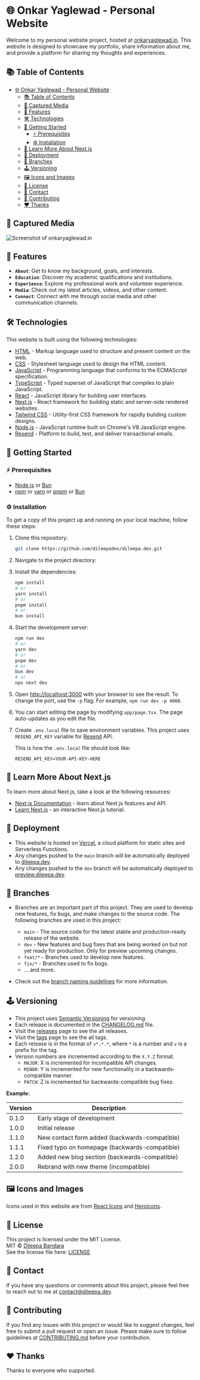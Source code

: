 # 🌐 Onkar Yaglewad - Personal Website

Welcome to my personal website project, hosted at [onkaryaglewad.in](https://onkaryaglewad.in/). This website is designed to showcase my portfolio, share information about me, and provide a platform for sharing my thoughts and experiences.

## 📚 Table of Contents

- [🌐 Onkar Yaglewad - Personal Website](#-dileepa-bandara---personal-website)
  - [📚 Table of Contents](#-table-of-contents)
  - [📸 Captured Media](#-captured-media)
  - [🌟 Features](#-features)
  - [🛠️ Technologies](#️-technologies)
  - [📌 Getting Started](#-getting-started)
    - [⚡ Prerequisites](#-prerequisites)
    - [⚙️ Installation](#️-installation)
  - [📘 Learn More About Next.js](#-learn-more-about-nextjs)
  - [🚀 Deployment](#-deployment)
  - [🍃 Branches](#-branches)
  - [🕹️ Versioning](#️-versioning)
  - [🖼️ Icons and Images](#️-icons-and-images)
  - [📜 License](#-license)
  - [💬 Contact](#-contact)
  - [💙 Contributing](#-contributing)
  - [❤️ Thanks](#️-thanks)

## 📸 Captured Media

![Screenshot of onkaryaglewad.in](./public/screenshot-dead.png)

## 🌟 Features

- **`About`**: Get to know my background, goals, and interests.
- **`Education`**: Discover my academic qualifications and institutions.
- **`Experience`**: Explore my professional work and volunteer experience.
- **`Media`**: Check out my latest articles, videos, and other content.
- **`Connect`**: Connect with me through social media and other communication channels.

## 🛠️ Technologies

This website is built using the following technologies:

- [HTML](https://html.spec.whatwg.org/) - Markup language used to structure and present content on the web.
- [CSS](https://www.w3.org/Style/CSS/) - Stylesheet language used to design the HTML content.
- [JavaScript](https://www.javascript.com/) - Programming language that conforms to the ECMAScript specification.
- [TypeScript](https://www.typescriptlang.org/) - Typed superset of JavaScript that compiles to plain JavaScript.
- [React](https://react.dev/) - JavaScript library for building user interfaces.
- [Next.js](https://nextjs.org/) - React framework for building static and server-side rendered websites.
- [Tailwind CSS](https://tailwindcss.com/) - Utility-first CSS framework for rapidly building custom designs.
- [Node.js](https://nodejs.org/) - JavaScript runtime built on Chrome's V8 JavaScript engine.
- [Resend](https://resend.com/) - Platform to build, test, and deliver transactional emails.

## 📌 Getting Started

### ⚡ Prerequisites

- [Node.js](https://nodejs.org/) or [Bun](https://bun.sh/)
- [npm](https://www.npmjs.com/) or [yarn](https://yarnpkg.com/) or [pnpm](https://pnpm.io/) or [Bun](https://bun.sh/)

### ⚙️ Installation

To get a copy of this project up and running on your local machine, follow these steps:

1. Clone this repository:

   ```bash
   git clone https://github.com/dileepadev/dileepa.dev.git
   ```

2. Navigate to the project directory:
3. Install the dependencies:

   ```bash
   npm install
   # or
   yarn install
   # or
   pnpm install
   # or
   bun install
   ```

4. Start the development server:

   ```bash
   npm run dev
   # or
   yarn dev
   # or
   pnpm dev
   # or
   bun dev
   # or
   npx next dev
   ```

5. Open [http://localhost:3000](http://localhost:3000) with your browser to see the result. To change the port, use the `-p` flag. For example, `npm run dev -p 4000`.

6. You can start editing the page by modifying `app/page.tsx`. The page auto-updates as you edit the file.

7. Create `.env.local` file to save environment variables. This project uses `RESEND_API_KEY` variable for [Resend](https://resend.com/) API.

   This is how the `.env.local` file should look like:

   ```env
   RESEND_API_KEY=YOUR-API-KEY-HERE
   ```

## 📘 Learn More About Next.js

To learn more about Next.js, take a look at the following resources:

- [Next.js Documentation](https://nextjs.org/docs) - learn about Next.js features and API.
- [Learn Next.js](https://nextjs.org/learn) - an interactive Next.js tutorial.

## 🚀 Deployment

- This website is hosted on [Vercel](https://vercel.com/), a cloud platform for static sites and Serverless Functions.
- Any changes pushed to the `main` branch will be automatically deployed to [dileepa.dev](https://dileepa.dev/).
- Any changes pushed to the `dev` branch will be automatically deployed to [preview.dileepa.dev](https://preview.dileepa.dev/).

## 🍃 Branches

- Branches are an important part of this project. They are used to develop new features, fix bugs, and make changes to the source code. The following branches are used in this project:

  - `main` - The source code for the latest stable and production-ready release of the website.
  - `dev` - New features and bug fixes that are being worked on but not yet ready for production. Only for preview upcoming changes.
  - `feat/*` - Branches used to develop new features.
  - `fix/*` - Branches used to fix bugs.
  - ... and more.

- Check out the [branch naming guidelines](BRANCH_NAMING_GUIDELINES.md) for more information.

## 🕹️ Versioning

- This project uses [Semantic Versioning](https://semver.org/) for versioning.
- Each release is documented in the [CHANGELOG.md](CHANGELOG.md) file.
- Visit the [releases](https://github.com/dileepadev/dileepa.dev/releases) page to see the all releases.
- Visit the [tags](https://github.com/dileepadev/dileepa.dev/tags) page to see the all tags.
- Each release is in the format of `v*.*.*`, where `*` is a number and `v` is a prefix for the tag.
- Version numbers are incremented according to the `X.Y.Z` format.
  - `MAJOR`: X is incremented for incompatible API changes.
  - `MINOR`: Y is incremented for new functionality in a backwards-compatible manner.
  - `PATCH`: Z is incremented for backwards-compatible bug fixes.

**Example:**

| Version | Description                                   |
| ------- | --------------------------------------------- |
| 0.1.0   | Early stage of development                    |
| 1.0.0   | Initial release                               |
| 1.1.0   | New contact form added (backwards-compatible) |
| 1.1.1   | Fixed typo on homepage (backwards-compatible) |
| 1.2.0   | Added new blog section (backwards-compatible) |
| 2.0.0   | Rebrand with new theme (incompatible)         |

## 🖼️ Icons and Images

Icons used in this website are from [React Icons](https://react-icons.github.io/react-icons) and [Heroicons](https://heroicons.com/).

## 📜 License

This project is licensed under the MIT License.  
MIT © [Dileepa Bandara](https://dileepa.dev)  
See the license file here: [LICENSE](LICENSE)

## 💬 Contact

If you have any questions or comments about this project, please feel free to reach out to me at [contact@dileepa.dev](mailto:contact@dileepa.dev).

## 💙 Contributing

If you find any issues with this project or would like to suggest changes, feel free to submit a pull request or open an issue. Please make sure to follow guidelines at [CONTRIBUTING.md](CONTRIBUTING.md) before your contribution.

## ❤️ Thanks

Thanks to everyone who supported.
